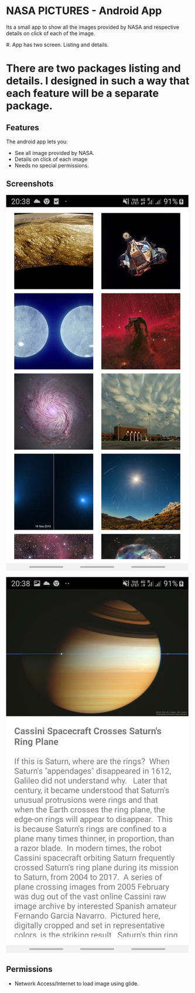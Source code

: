 # NASA PICTURES - Android App 

Its a small app to show all the images provided by NASA and respective details on click of each of the image. 

#. App has two screen.  Listing and details. 

# There are two packages listing and details.  I designed in such a way that each feature will be a separate package. 

## Features

The android app lets you:
- See all image provided by NASA.
- Details on click of each image
- Needs no special permissions.

## Screenshots

![alt text](https://github.com/Tarun416/NASAPictures/blob/master/app/src/main/res/drawable/list.jpg?raw=true)

![alt text](https://github.com/Tarun416/NASAPictures/blob/master/app/src/main/res/drawable/details.jpg?raw=true)


## Permissions
- Network Access/Internet to load image using glide.

